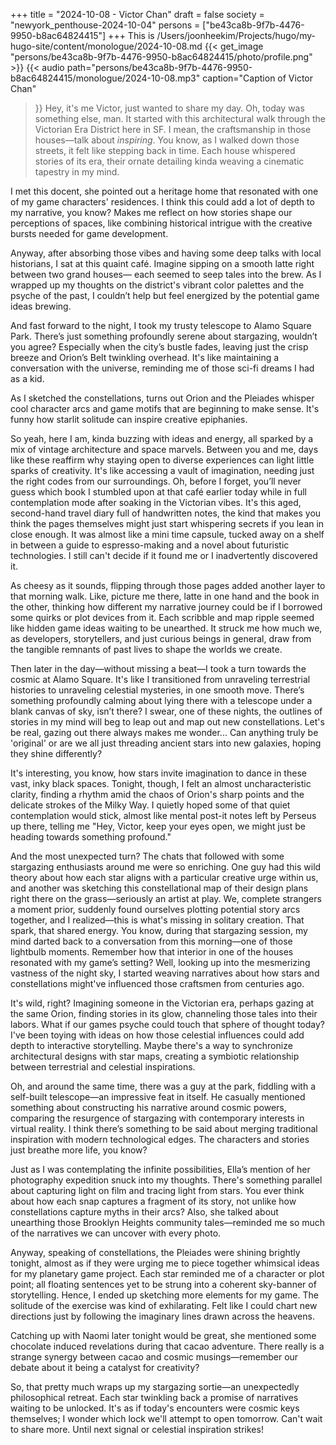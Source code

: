 +++
title = "2024-10-08 - Victor Chan"
draft = false
society = "newyork_penthouse-2024-10-04"
persons = ["be43ca8b-9f7b-4476-9950-b8ac64824415"]
+++
This is /Users/joonheekim/Projects/hugo/my-hugo-site/content/monologue/2024-10-08.md
{{< get_image "persons/be43ca8b-9f7b-4476-9950-b8ac64824415/photo/profile.png" >}}
{{< audio
    path="persons/be43ca8b-9f7b-4476-9950-b8ac64824415/monologue/2024-10-08.mp3" 
    caption="Caption of Victor Chan"
>}}
Hey, it's me Victor, just wanted to share my day.
Oh, today was something else, man. It started with this architectural walk through the Victorian Era District here in SF. I mean, the craftsmanship in those houses—talk about *inspiring*. You know, as I walked down those streets, it felt like stepping back in time. Each house whispered stories of its era, their ornate detailing kinda weaving a cinematic tapestry in my mind. 

I met this docent, she pointed out a heritage home that resonated with one of my game characters' residences. I think this could add a lot of depth to my narrative, you know? Makes me reflect on how stories shape our perceptions of spaces, like combining historical intrigue with the creative bursts needed for game development. 

Anyway, after absorbing those vibes and having some deep talks with local historians, I sat at this quaint café. Imagine sipping on a smooth latte right between two grand houses— each seemed to seep tales into the brew. As I wrapped up my thoughts on the district's vibrant color palettes and the psyche of the past, I couldn’t help but feel energized by the potential game ideas brewing. 

And fast forward to the night, I took my trusty telescope to Alamo Square Park. There’s just something profoundly serene about stargazing, wouldn’t you agree? Especially when the city’s bustle fades, leaving just the crisp breeze and Orion’s Belt twinkling overhead. It's like maintaining a conversation with the universe, reminding me of those sci-fi dreams I had as a kid. 

As I sketched the constellations, turns out Orion and the Pleiades whisper cool character arcs and game motifs that are beginning to make sense. It's funny how starlit solitude can inspire creative epiphanies. 

So yeah, here I am, kinda buzzing with ideas and energy, all sparked by a mix of vintage architecture and space marvels. Between you and me, days like these reaffirm why staying open to diverse experiences can light little sparks of creativity. It's like accessing a vault of imagination, needing just the right codes from our surroundings.
Oh, before I forget, you’ll never guess which book I stumbled upon at that café earlier today while in full contemplation mode after soaking in the Victorian vibes. It's this aged, second-hand travel diary full of handwritten notes, the kind that makes you think the pages themselves might just start whispering secrets if you lean in close enough. It was almost like a mini time capsule, tucked away on a shelf in between a guide to espresso-making and a novel about futuristic technologies. I still can't decide if it found me or I inadvertently discovered it.

As cheesy as it sounds, flipping through those pages added another layer to that morning walk. Like, picture me there, latte in one hand and the book in the other, thinking how different my narrative journey could be if I borrowed some quirks or plot devices from it. Each scribble and map ripple seemed like hidden game ideas waiting to be unearthed. It struck me how much we, as developers, storytellers, and just curious beings in general, draw from the tangible remnants of past lives to shape the worlds we create.

Then later in the day—without missing a beat—I took a turn towards the cosmic at Alamo Square. It's like I transitioned from unraveling terrestrial histories to unraveling celestial mysteries, in one smooth move. There’s something profoundly calming about lying there with a telescope under a blank canvas of sky, isn’t there? I swear, one of these nights, the outlines of stories in my mind will beg to leap out and map out new constellations. Let's be real, gazing out there always makes me wonder... Can anything truly be 'original' or are we all just threading ancient stars into new galaxies, hoping they shine differently?

It's interesting, you know, how stars invite imagination to dance in these vast, inky black spaces. Tonight, though, I felt an almost uncharacteristic clarity, finding a rhythm amid the chaos of Orion's sharp points and the delicate strokes of the Milky Way. I quietly hoped some of that quiet contemplation would stick, almost like mental post-it notes left by Perseus up there, telling me "Hey, Victor, keep your eyes open, we might just be heading towards something profound."

And the most unexpected turn? The chats that followed with some stargazing enthusiasts around me were so enriching. One guy had this wild theory about how each star aligns with a particular creative urge within us, and another was sketching this constellational map of their design plans right there on the grass—seriously an artist at play. We, complete strangers a moment prior, suddenly found ourselves plotting potential story arcs together, and I realized—this is what's missing in solitary creation. That spark, that shared energy.
You know, during that stargazing session, my mind darted back to a conversation from this morning—one of those lightbulb moments. Remember how that interior in one of the houses resonated with my game’s setting? Well, looking up into the mesmerizing vastness of the night sky, I started weaving narratives about how stars and constellations might've influenced those craftsmen from centuries ago.

It's wild, right? Imagining someone in the Victorian era, perhaps gazing at the same Orion, finding stories in its glow, channeling those tales into their labors. What if our games psyche could touch that sphere of thought today? I've been toying with ideas on how those celestial influences could add depth to interactive storytelling. Maybe there's a way to synchronize architectural designs with star maps, creating a symbiotic relationship between terrestrial and celestial inspirations.

Oh, and around the same time, there was a guy at the park, fiddling with a self-built telescope—an impressive feat in itself. He casually mentioned something about constructing his narrative around cosmic powers, comparing the resurgence of stargazing with contemporary interests in virtual reality. I think there’s something to be said about merging traditional inspiration with modern technological edges. The characters and stories just breathe more life, you know?

Just as I was contemplating the infinite possibilities, Ella’s mention of her photography expedition snuck into my thoughts. There's something parallel about capturing light on film and tracing light from stars. You ever think about how each snap captures a fragment of its story, not unlike how constellations capture myths in their arcs? Also, she talked about unearthing those Brooklyn Heights community tales—reminded me so much of the narratives we can uncover with every photo.

Anyway, speaking of constellations, the Pleiades were shining brightly tonight, almost as if they were urging me to piece together whimsical ideas for my planetary game project. Each star reminded me of a character or plot point; all floating sentences yet to be strung into a coherent sky-banner of storytelling. Hence, I ended up sketching more elements for my game. The solitude of the exercise was kind of exhilarating. Felt like I could chart new directions just by following the imaginary lines drawn across the heavens.

Catching up with Naomi later tonight would be great, she mentioned some chocolate induced revelations during that cacao adventure. There really is a strange synergy between cacao and cosmic musings—remember our debate about it being a catalyst for creativity?

So, that pretty much wraps up my stargazing sortie—an unexpectedly philosophical retreat. Each star twinkling back a promise of narratives waiting to be unlocked. It's as if today's encounters were cosmic keys themselves; I wonder which lock we'll attempt to open tomorrow.
Can't wait to share more. Until next signal or celestial inspiration strikes!
